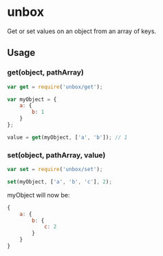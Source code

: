 # unbox

Get or set values on an object from an array of keys.

## Usage

### get(object, pathArray)

```javascript
var get = require('unbox/get');

var myObject = {
    a: {
        b: 1
    }
};

value = get(myObject, ['a', 'b']); // 1
```


### set(object, pathArray, value)

```javascript
var set = require('unbox/set');

set(myObject, ['a', 'b', 'c'], 2);
```

myObject will now be:

```javascript
{
    a: {
        b: {
            c: 2
        }
    }
}

```
